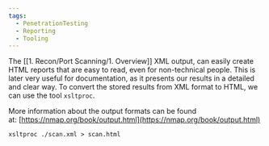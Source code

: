 ```yaml
---
tags:
  - PenetrationTesting
  - Reporting
  - Tooling
---
```


The [[1. Recon/Port Scanning/1. Overview]] XML output, can easily create HTML reports that are easy to read, even for non-technical people. This is later very useful for documentation, as it presents our results in a detailed and clear way. To convert the stored results from XML format to HTML, we can use the tool `xsltproc`.

More information about the output formats can be found at: [https://nmap.org/book/output.html](https://nmap.org/book/output.html)

```
xsltproc ./scan.xml > scan.html
```